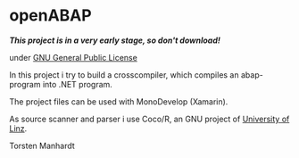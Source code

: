 openABAP
========

***This project is in a very early stage, so don't download!***

under [GNU General Public License](http://opensource.org/licenses/gpl-license.php)

In this project i try to build a crosscompiler, which compiles an abap-program into .NET program.

The project files can be used with MonoDevelop (Xamarin).

As source scanner and parser i use Coco/R, an GNU project of [University of Linz](http://www.ssw.uni-linz.ac.at/coco/).

Torsten Manhardt
